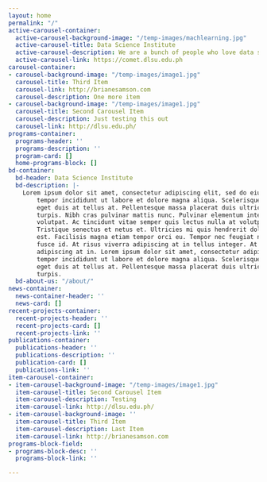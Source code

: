 ```yaml
---
layout: home
permalink: "/"
active-carousel-container:
  active-carousel-background-image: "/temp-images/machlearning.jpg"
  active-carousel-title: Data Science Institute
  active-carousel-description: We are a bunch of people who love data science.
  active-carousel-link: https://comet.dlsu.edu.ph
carousel-container:
- carousel-background-image: "/temp-images/image1.jpg"
  carousel-title: Third Item
  carousel-link: http://brianesamson.com
  carousel-description: One more item
- carousel-background-image: "/temp-images/image1.jpg"
  carousel-title: Second Carousel Item
  carousel-description: Just testing this out
  carousel-link: http://dlsu.edu.ph/
programs-container:
  programs-header: ''
  programs-description: ''
  program-card: []
  home-programs-block: []
bd-container:
  bd-header: Data Science Institute
  bd-description: |-
    Lorem ipsum dolor sit amet, consectetur adipiscing elit, sed do eiusmod
        tempor incididunt ut labore et dolore magna aliqua. Scelerisque purus semper
        eget duis at tellus at. Pellentesque massa placerat duis ultricies lacus sed
        turpis. Nibh cras pulvinar mattis nunc. Pulvinar elementum integer enim neque
        volutpat. Ac tincidunt vitae semper quis lectus nulla at volutpat diam.
        Tristique senectus et netus et. Ultricies mi quis hendrerit dolor magna eget
        est. Facilisis magna etiam tempor orci eu. Tempor nec feugiat nisl pretium
        fusce id. At risus viverra adipiscing at in tellus integer. At risus viverra
        adipiscing at in. Lorem ipsum dolor sit amet, consectetur adipiscing elit, sed do eiusmod
        tempor incididunt ut labore et dolore magna aliqua. Scelerisque purus semper
        eget duis at tellus at. Pellentesque massa placerat duis ultricies lacus sed
        turpis.
  bd-about-us: "/about/"
news-container:
  news-container-header: ''
  news-card: []
recent-projects-container:
  recent-projects-header: ''
  recent-projects-card: []
  recent-projects-link: ''
publications-container:
  publications-header: ''
  publications-description: ''
  publication-card: []
  publications-link: ''
item-carousel-container:
- item-carousel-background-image: "/temp-images/image1.jpg"
  item-carousel-title: Second Carousel Item
  item-carousel-description: Testing
  item-carousel-link: http://dlsu.edu.ph/
- item-carousel-background-image: ''
  item-carousel-title: Third Item
  item-carousel-description: Last Item
  item-carousel-link: http://brianesamson.com
programs-block-field:
- programs-block-desc: ''
  programs-block-link: ''

---
```

